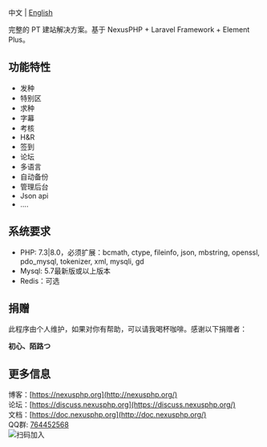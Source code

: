 中文 | [English](/README-EN.md)

完整的 PT 建站解决方案。基于 NexusPHP + Laravel Framework + Element Plus。

## 功能特性
- 发种
- 特别区  
- 求种
- 字幕
- 考核
- H&R
- 签到
- 论坛 
- 多语言
- 自动备份
- 管理后台  
- Json api
- ....

## 系统要求
- PHP: 7.3|8.0，必须扩展：bcmath, ctype, fileinfo, json, mbstring, openssl, pdo_mysql, tokenizer, xml, mysqli, gd
- Mysql: 5.7最新版或以上版本
- Redis：可选

## 捐赠
此程序由个人维护，如果对你有帮助，可以请我喝杯咖啡。感谢以下捐赠者：  

**初心、陌路つ**

## 更多信息
博客：[https://nexusphp.org](http://nexusphp.org/)  
论坛：[https://discuss.nexusphp.org](https://discuss.nexusphp.org/)  
文档：[https://doc.nexusphp.org](http://doc.nexusphp.org/)  
QQ群: [764452568](https://jq.qq.com/?_wv=1027&k=IbltZcIx)  
![扫码加入](http://demo.nexusphp.org/attachments/202105/20210508190106ed3a3620fc34ab12660586652bc74e34.png)

